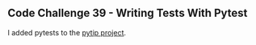 ## Code Challenge 39 - Writing Tests With Pytest

I added pytests to the [pytip project](https://github.com/pybites/pytip/tree/master/tests).
